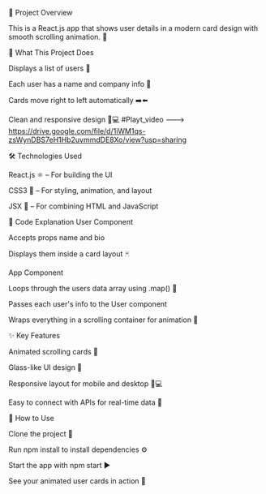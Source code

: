 📜 Project Overview

This is a React.js app that shows user details in a modern card design with smooth scrolling animation. 🚀

🔧 What This Project Does

Displays a list of users 👤

Each user has a name and company info 🏢

Cards move right to left automatically ➡️⬅️

Clean and responsive design 📱💻
#Playt_video
---> https://drive.google.com/file/d/1iWM1qs-zsWynDBS7eH1Hb2uvmmdDE8Xo/view?usp=sharing


🛠️ Technologies Used

React.js ⚛️ – For building the UI

CSS3 🎨 – For styling, animation, and layout

JSX 📝 – For combining HTML and JavaScript

📂 Code Explanation
User Component

Accepts props name and bio

Displays them inside a card layout 🃏

App Component

Loops through the users data array using .map() 🔄

Passes each user's info to the User component

Wraps everything in a scrolling container for animation 🎥

✨ Key Features

Animated scrolling cards 🔄

Glass-like UI design 💎

Responsive layout for mobile and desktop 📱💻

Easy to connect with APIs for real-time data 🔗

📌 How to Use

Clone the project 📂

Run npm install to install dependencies ⚙️

Start the app with npm start ▶️

See your animated user cards in action 🎉